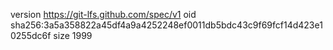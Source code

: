 version https://git-lfs.github.com/spec/v1
oid sha256:3a5a358822a45df4a9a4252248ef0011db5bdc43c9f69fcf14d423e10255dc6f
size 1999
